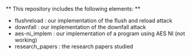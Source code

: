 
** This repository includes the following elements: **
* flushreload       : our implementation of the flush and reload attack
* downfall          : our implementation of the downfall attack
* aes-ni_implem     : our implementation of a program using AES NI (not working)
* research_papers   : the research papers studied
